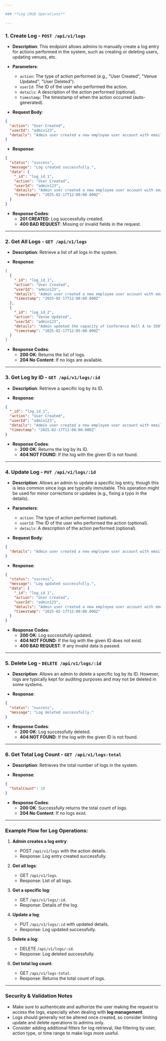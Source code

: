 ```yaml
---

### **Log CRUD Operations**

---
```


### **1. Create Log** - `POST /api/v1/logs`

- **Description**: This endpoint allows admins to manually create a log entry for actions performed in the system, such as creating or deleting users, updating venues, etc.

- **Parameters**:
  - `action`: The type of action performed (e.g., "User Created", "Venue Updated", "User Deleted").
  - `userId`: The ID of the user who performed the action.
  - `details`: A description of the action performed (optional).
  - `timestamp`: The timestamp of when the action occurred (auto-generated).
  
- **Request Body**:

```json
{
  "action": "User Created",
  "userId": "admin123",
  "details": "Admin user created a new employee user account with email godbless.nyagawa@example.com"
}
```

- **Response**:

```json
{
  "status": "success",
  "message": "Log created successfully.",
  "data": {
    "_id": "log_id_1",
    "action": "User Created",
    "userId": "admin123",
    "details": "Admin user created a new employee user account with email godbless.nyagawa@example.com",
    "timestamp": "2025-02-17T12:00:00.000Z"
  }
}
```

- **Response Codes**:
  - **201 CREATED**: Log successfully created.
  - **400 BAD REQUEST**: Missing or invalid fields in the request.

---

### **2. Get All Logs** - `GET /api/v1/logs`

- **Description**: Retrieve a list of all logs in the system.

- **Response**:

```json
[
  {
    "_id": "log_id_1",
    "action": "User Created",
    "userId": "admin123",
    "details": "Admin user created a new employee user account with email godbless.nyagawa@example.com",
    "timestamp": "2025-02-17T12:00:00.000Z"
  },
  {
    "_id": "log_id_2",
    "action": "Venue Updated",
    "userId": "admin123",
    "details": "Admin updated the capacity of Conference Hall A to 350",
    "timestamp": "2025-02-17T12:05:00.000Z"
  }
]
```

- **Response Codes**:
  - **200 OK**: Returns the list of logs.
  - **204 No Content**: If no logs are available.

---

### **3. Get Log by ID** - `GET /api/v1/logs/:id`

- **Description**: Retrieve a specific log by its ID.

- **Response**:

```json
{
  "_id": "log_id_1",
  "action": "User Created",
  "userId": "admin123",
  "details": "Admin user created a new employee user account with email godbless.nyagawa@example.com",
  "timestamp": "2025-02-17T12:00:00.000Z"
}
```

- **Response Codes**:
  - **200 OK**: Returns the log by its ID.
  - **404 NOT FOUND**: If the log with the given ID is not found.

---

### **4. Update Log** - `PUT /api/v1/logs/:id`

- **Description**: Allows an admin to update a specific log entry, though this is less common since logs are typically immutable. This operation might be used for minor corrections or updates (e.g., fixing a typo in the details).

- **Parameters**:
  - `action`: The type of action performed (optional).
  - `userId`: The ID of the user who performed the action (optional).
  - `details`: A description of the action performed (optional).
  
- **Request Body**:

```json
{
  "details": "Admin user created a new employee user account with email jane.smith@example.com"
}
```

- **Response**:

```json
{
  "status": "success",
  "message": "Log updated successfully.",
  "data": {
    "_id": "log_id_1",
    "action": "User Created",
    "userId": "admin123",
    "details": "Admin user created a new employee user account with email jane.smith@example.com",
    "timestamp": "2025-02-17T12:00:00.000Z"
  }
}
```

- **Response Codes**:
  - **200 OK**: Log successfully updated.
  - **404 NOT FOUND**: If the log with the given ID does not exist.
  - **400 BAD REQUEST**: If any invalid data is passed.

---

### **5. Delete Log** - `DELETE /api/v1/logs/:id`

- **Description**: Allows an admin to delete a specific log by its ID. However, logs are typically kept for auditing purposes and may not be deleted in some systems.

- **Response**:

```json
{
  "status": "success",
  "message": "Log deleted successfully."
}
```

- **Response Codes**:
  - **200 OK**: Log successfully deleted.
  - **404 NOT FOUND**: If the log with the given ID is not found.

---

### **6. Get Total Log Count** - `GET /api/v1/logs-total`

- **Description**: Retrieves the total number of logs in the system.

- **Response**:

```json
{
  "totalCount": 10
}
```

- **Response Codes**:
  - **200 OK**: Successfully returns the total count of logs.
  - **204 No Content**: If no logs exist.

---

### **Example Flow for Log Operations:**

1. **Admin creates a log entry**:
   - POST `/api/v1/logs` with the action details.
   - Response: Log entry created successfully.

2. **Get all logs**:
   - GET `/api/v1/logs`.
   - Response: List of all logs.

3. **Get a specific log**:
   - GET `/api/v1/logs/:id`.
   - Response: Details of the log.

4. **Update a log**:
   - PUT `/api/v1/logs/:id` with updated details.
   - Response: Log updated successfully.

5. **Delete a log**:
   - DELETE `/api/v1/logs/:id`.
   - Response: Log deleted successfully.

6. **Get total log count**:
   - GET `/api/v1/logs-total`.
   - Response: Returns the total count of logs.

---

### **Security & Validation Notes**

- Make sure to authenticate and authorize the user making the request to access the logs, especially when dealing with **log management**.
- Logs should generally not be altered once created, so consider limiting update and delete operations to admins only.
- Consider adding additional filters for log retrieval, like filtering by user, action type, or time range to make logs more useful.
